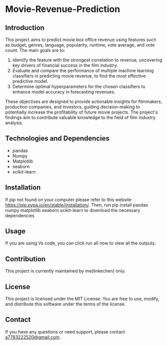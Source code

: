 # Movie-Revenue-Prediction
## Introduction
This project aims to predict movie box office revenue using features such as budget, genres, language, popularity, runtime, vote average, and vote count. The main goals are to:
1. Identify the feature with the strongest correlation to revenue, uncovering key drivers of financial success in the film industry.
2. Evaluate and compare the performance of multiple machine learning classifiers in predicting movie revenue, to find the most effective predictive model.
3. Determine optimal hyperparameters for the chosen classifiers to enhance model accuracy in forecasting revenues.

These objectives are designed to provide actionable insights for filmmakers, production companies, and investors, guiding decision-making to potentially increase the profitability of future movie projects. The project's findings aim to contribute valuable knowledge to the field of film industry analysis.
## Technologies and Dependencies
* pandas
* Numpy
* Matplotlib
* seaborn
* scikit-learn
## Installation
If pip not found on your computer please refer to this website https://pip.pypa.io/en/stable/installation/. Then, run pip install pandas numpy matplotlib seaborn scikit-learn to download the necessary dependencies
## Usage
If you are using Vs code, you can click run all now to view all the outputs.
## Contribution
This project is currently maintained by me(linkechen) only.
## License
This project is licensed under the MIT License. You are free to use, modify, and distribute this software under the terms of the license.
## Contact
If you have any questions or need support, please contact a7783222520@gmail.com.

